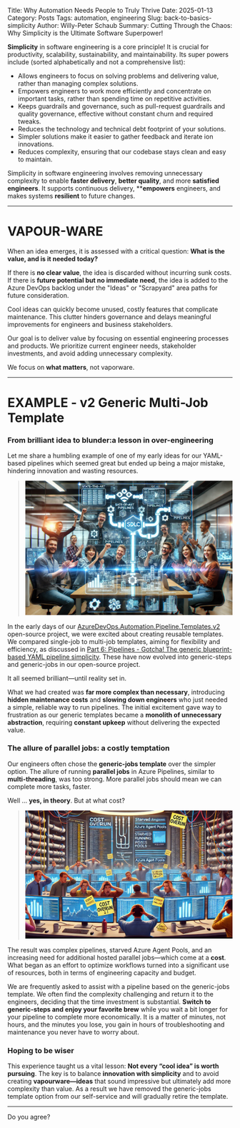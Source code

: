 Title: Why Automation Needs People to Truly Thrive
Date: 2025-01-13
Category: Posts 
Tags: automation, engineering
Slug: back-to-basics-simplicity
Author: Willy-Peter Schaub
Summary: Cutting Through the Chaos: Why Simplicity is the Ultimate Software Superpower!

**Simplicity** in software engineering is a core principle! It is crucial for productivity, scalability, sustainability, and maintainability. Its super powers include (sorted alphabetically and not a comprehensive list):

- Allows engineers to focus on solving problems and delivering value, rather than managing complex solutions.
- Empowers engineers to work more efficiently and concentrate on important tasks, rather than spending time on repetitive activities.
- Keeps guardrails and governance, such as pull-request guardrails and quality governance, effective without constant churn and required tweaks.
- Reduces the technology and technical debt footprint of your solutions.
- Simpler solutions make it easier to gather feedback and iterate ion innovations.
- Reduces complexity, ensuring that our codebase stays clean and easy to maintain.

Simplicity in software engineering involves removing unnecessary complexity to enable **faster delivery**, **better quality**, and more **satisfied engineers**. It supports continuous delivery, ****empowers** engineers, and makes systems **resilient** to future changes.

---

# VAPOUR-WARE

When an idea emerges, it is assessed with a critical question: **What is the value, and is it needed today?** 

If there is **no clear value**, the idea is discarded without incurring sunk costs. If there is **future potential but no immediate need**, the idea is added to the Azure DevOps backlog under the "Ideas" or "Scrapyard" area paths for future consideration.

Cool ideas can quickly become unused, costly features that complicate maintenance. This clutter hinders governance and delays meaningful improvements for engineers and business stakeholders.

Our goal is to deliver value by focusing on essential engineering processes and products. We prioritize current engineer needs, stakeholder investments, and avoid adding unnecessary complexity.

We focus on **what matters**, not vaporware.

---

# EXAMPLE - v2 Generic Multi-Job Template

### From brilliant idea to blunder:a lesson in over-engineering

Let me share a humbling example of one of my early ideas for our YAML-based pipelines which seemed great but ended up being a major mistake, hindering innovation and wasting resources.

> ![Excitement](../images/back-to-basics-simplicity-1.png) 

In the early days of our [AzureDevOps.Automation.Pipeline.Templates.v2](https://github.com/WorkSafeBC-Common-Engineering/AzureDevOps.Automation.Pipeline.Templates.v2) open-source project, we were excited about creating reusable templates. We compared single-job to multi-job templates, aiming for flexibility and efficiency, as discussed in [Part 6: Pipelines - Gotcha! The generic blueprint-based YAML pipeline simplicity](/yaml-pipelines-part6.html). These have now evolved into generic-steps and generic-jobs in our open-source project.

It all seemed brilliant—until reality set in.

What we had created was **far more complex than necessary**, introducing **hidden maintenance costs** and **slowing down engineers** who just needed a simple, reliable way to run pipelines. The initial excitement gave way to frustration as our generic templates became a **monolith of unnecessary abstraction**, requiring **constant upkeep** without delivering the expected value.

### The allure of parallel jobs: a costly temptation

Our engineers often chose the **generic-jobs template** over the simpler option. The allure of running **parallel jobs** in Azure Pipelines, similar to **multi-threading**, was too strong. More parallel jobs should mean we can complete more tasks, faster.

Well … **yes, in theory**. But at what cost?

> ![Excitement](../images/back-to-basics-simplicity-2.png) 

The result was complex pipelines, starved Azure Agent Pools, and an increasing need for additional hosted parallel jobs—which come at a **cost**. What began as an effort to optimize workflows turned into a significant use of resources, both in terms of engineering capacity and budget.

We are frequently asked to assist with a pipeline based on the generic-jobs template. We often find the complexity challenging and return it to the engineers, deciding that the time investment is substantial. **Switch to generic-steps and enjoy your favorite brew** while you wait a bit longer for your pipeline to complete more economically. It is a matter of minutes, not hours, and the minutes you lose, you gain in hours of troubleshooting and maintenance you never have to worry about.

### Hoping to be wiser

This experience taught us a vital lesson: **Not every “cool idea” is worth pursuing**. The key is to balance **innovation with simplicity** and to avoid creating **vapourware—ideas** that sound impressive but ultimately add more complexity than value. As a result we have removed the generic-jobs template option from our self-service and will gradually retire the template.

---

Do you agree?

